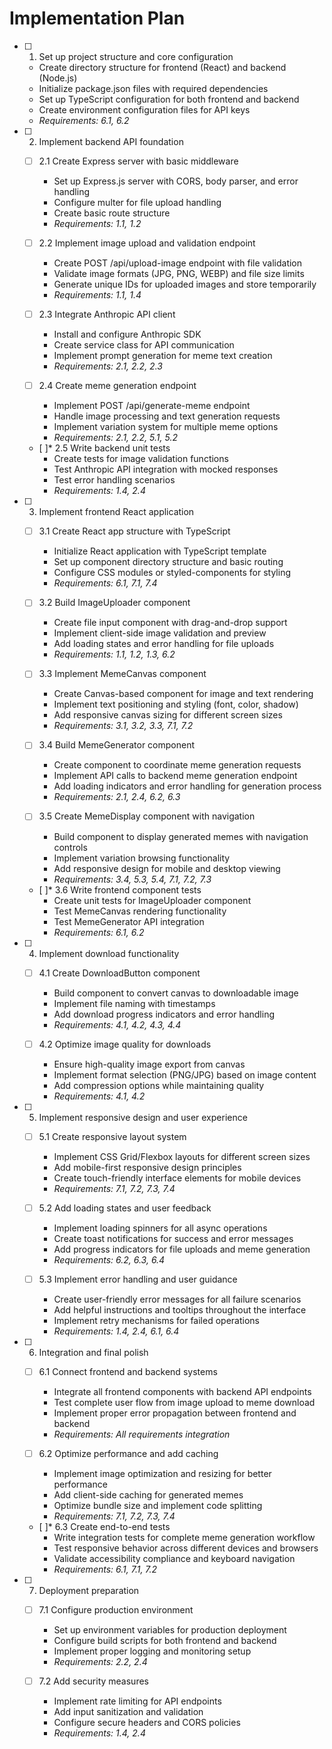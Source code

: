 # Implementation Plan

- [ ] 1. Set up project structure and core configuration
  - Create directory structure for frontend (React) and backend (Node.js)
  - Initialize package.json files with required dependencies
  - Set up TypeScript configuration for both frontend and backend
  - Create environment configuration files for API keys
  - _Requirements: 6.1, 6.2_

- [ ] 2. Implement backend API foundation
  - [ ] 2.1 Create Express server with basic middleware
    - Set up Express.js server with CORS, body parser, and error handling
    - Configure multer for file upload handling
    - Create basic route structure
    - _Requirements: 1.1, 1.2_

  - [ ] 2.2 Implement image upload and validation endpoint
    - Create POST /api/upload-image endpoint with file validation
    - Validate image formats (JPG, PNG, WEBP) and file size limits
    - Generate unique IDs for uploaded images and store temporarily
    - _Requirements: 1.1, 1.4_

  - [ ] 2.3 Integrate Anthropic API client
    - Install and configure Anthropic SDK
    - Create service class for API communication
    - Implement prompt generation for meme text creation
    - _Requirements: 2.1, 2.2, 2.3_

  - [ ] 2.4 Create meme generation endpoint
    - Implement POST /api/generate-meme endpoint
    - Handle image processing and text generation requests
    - Implement variation system for multiple meme options
    - _Requirements: 2.1, 2.2, 5.1, 5.2_

  - [ ]* 2.5 Write backend unit tests
    - Create tests for image validation functions
    - Test Anthropic API integration with mocked responses
    - Test error handling scenarios
    - _Requirements: 1.4, 2.4_

- [ ] 3. Implement frontend React application
  - [ ] 3.1 Create React app structure with TypeScript
    - Initialize React application with TypeScript template
    - Set up component directory structure and basic routing
    - Configure CSS modules or styled-components for styling
    - _Requirements: 6.1, 7.1, 7.4_

  - [ ] 3.2 Build ImageUploader component
    - Create file input component with drag-and-drop support
    - Implement client-side image validation and preview
    - Add loading states and error handling for file uploads
    - _Requirements: 1.1, 1.2, 1.3, 6.2_

  - [ ] 3.3 Implement MemeCanvas component
    - Create Canvas-based component for image and text rendering
    - Implement text positioning and styling (font, color, shadow)
    - Add responsive canvas sizing for different screen sizes
    - _Requirements: 3.1, 3.2, 3.3, 7.1, 7.2_

  - [ ] 3.4 Build MemeGenerator component
    - Create component to coordinate meme generation requests
    - Implement API calls to backend meme generation endpoint
    - Add loading indicators and error handling for generation process
    - _Requirements: 2.1, 2.4, 6.2, 6.3_

  - [ ] 3.5 Create MemeDisplay component with navigation
    - Build component to display generated memes with navigation controls
    - Implement variation browsing functionality
    - Add responsive design for mobile and desktop viewing
    - _Requirements: 3.4, 5.3, 5.4, 7.1, 7.2, 7.3_

  - [ ]* 3.6 Write frontend component tests
    - Create unit tests for ImageUploader component
    - Test MemeCanvas rendering functionality
    - Test MemeGenerator API integration
    - _Requirements: 6.1, 6.2_

- [ ] 4. Implement download functionality
  - [ ] 4.1 Create DownloadButton component
    - Build component to convert canvas to downloadable image
    - Implement file naming with timestamps
    - Add download progress indicators and error handling
    - _Requirements: 4.1, 4.2, 4.3, 4.4_

  - [ ] 4.2 Optimize image quality for downloads
    - Ensure high-quality image export from canvas
    - Implement format selection (PNG/JPG) based on image content
    - Add compression options while maintaining quality
    - _Requirements: 4.1, 4.2_

- [ ] 5. Implement responsive design and user experience
  - [ ] 5.1 Create responsive layout system
    - Implement CSS Grid/Flexbox layouts for different screen sizes
    - Add mobile-first responsive design principles
    - Create touch-friendly interface elements for mobile devices
    - _Requirements: 7.1, 7.2, 7.3, 7.4_

  - [ ] 5.2 Add loading states and user feedback
    - Implement loading spinners for all async operations
    - Create toast notifications for success and error messages
    - Add progress indicators for file uploads and meme generation
    - _Requirements: 6.2, 6.3, 6.4_

  - [ ] 5.3 Implement error handling and user guidance
    - Create user-friendly error messages for all failure scenarios
    - Add helpful instructions and tooltips throughout the interface
    - Implement retry mechanisms for failed operations
    - _Requirements: 1.4, 2.4, 6.1, 6.4_

- [ ] 6. Integration and final polish
  - [ ] 6.1 Connect frontend and backend systems
    - Integrate all frontend components with backend API endpoints
    - Test complete user flow from image upload to meme download
    - Implement proper error propagation between frontend and backend
    - _Requirements: All requirements integration_

  - [ ] 6.2 Optimize performance and add caching
    - Implement image optimization and resizing for better performance
    - Add client-side caching for generated memes
    - Optimize bundle size and implement code splitting
    - _Requirements: 7.1, 7.2, 7.3, 7.4_

  - [ ]* 6.3 Create end-to-end tests
    - Write integration tests for complete meme generation workflow
    - Test responsive behavior across different devices and browsers
    - Validate accessibility compliance and keyboard navigation
    - _Requirements: 6.1, 7.1, 7.2_

- [ ] 7. Deployment preparation
  - [ ] 7.1 Configure production environment
    - Set up environment variables for production deployment
    - Configure build scripts for both frontend and backend
    - Implement proper logging and monitoring setup
    - _Requirements: 2.2, 2.4_

  - [ ] 7.2 Add security measures
    - Implement rate limiting for API endpoints
    - Add input sanitization and validation
    - Configure secure headers and CORS policies
    - _Requirements: 1.4, 2.4_
